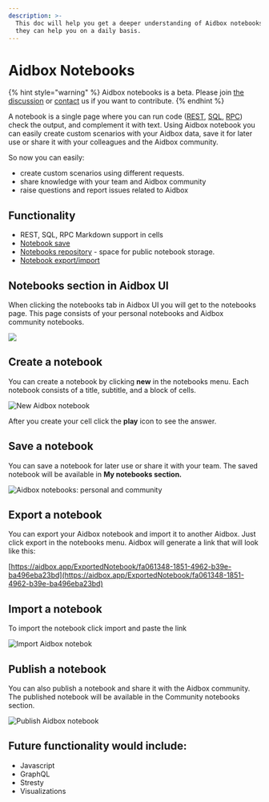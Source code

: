 ```yaml
---
description: >-
  This doc will help you get a deeper understanding of Aidbox notebooks and how
  they can help you on a daily basis.
---
```


# Aidbox Notebooks

{% hint style="warning" %}
Aidbox notebooks is a beta. Please join [the discussion](https://github.com/Aidbox/Issues/discussions/412) or [contact](../contact-us.md) us if you want to contribute.
{% endhint %}

A notebook is a single page where you can run code ([REST](../api-1/api/), [SQL](../modules-1/aidbox-search/usdpsql.md), [RPC](../api-1/rpc-api.md)) check the output, and complement it with text. Using Aidbox notebook you can easily create custom scenarios with your Aidbox data, save it for later use or share it with your colleagues and the Aidbox community.

So now you can easily:

* create custom scenarios using different requests.
* share knowledge with your team and Aidbox community
* raise questions and report issues related to Aidbox

## **Functionality**

* REST, SQL, RPC Markdown support in cells
* [Notebook save ](notebooks.md#save-a-notebook)
* [Notebooks repository](notebooks.md#publish-notebook) - space for public notebook storage.
* [Notebook export/import ](notebooks.md#export-aidbox-notebook)

## Notebooks section in Aidbox UI

When clicking the notebooks tab in Aidbox UI you will get to the notebooks page. This page consists of your personal notebooks and Aidbox community notebooks.

![](../.gitbook/assets/2021-09-03\_09-49-41.png)

## Create a notebook

You can create a notebook by clicking **new** in the notebooks menu. Each notebook consists of a title, subtitle, and a block of cells.

![New Aidbox notebook](<../.gitbook/assets/2021-09-03\_09-47-33 (1) (2) (3) (4) (4) (1) (4).png>)

After you create your cell click the **play** icon to see the answer.

## Save a notebook

You can save a notebook for later use or share it with your team. The saved notebook will be available in **My notebooks section.**

![Aidbox notebooks: personal and community](../.gitbook/assets/2021-09-03\_09-59-55.png)

## Export a notebook

You can export your Aidbox notebook and import it to another Aidbox. Just click export in the notebooks menu. Aidbox will generate a link that will look like this:

[https://aidbox.app/ExportedNotebook/fa061348-1851-4962-b39e-ba496eba23bd](https://aidbox.app/ExportedNotebook/fa061348-1851-4962-b39e-ba496eba23bd)

## Import a notebook

To import the notebook click import and paste the link

![Import Aidbox notebok](<../.gitbook/assets/2021-09-03\_10-05-53 (1) (2) (3) (4) (4) (1) (1).png>)

## Publish a notebook

You can also publish a notebook and share it with the Aidbox community. The published notebook will be available in the Community notebooks section.

![Publish Aidbox notebook](../.gitbook/assets/2021-09-03\_10-13-27.png)

## **Future functionality would include:**

* Javascript
* GraphQL
* Stresty
* Visualizations
